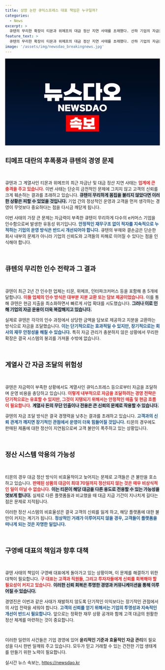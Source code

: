 ```yaml
---
title: 상장 논란 큐익스프레스 대표 책임은 누구일까?
categories:
  - News
excerpt: >
  큐텐의 무리한 확장이 티몬과 위메프의 대금 정산 지연 사태를 초래했다. 산하 기업의 자금을 끌어다 쓴 큐텐은 결국 자금력 부족으로 위기를 맞고, 소비자들이 대기하는 모습이 연출되고 있다. 구영배 대표의 책임이 점점 커지고 있다.
feature_text: >
  큐텐의 무리한 확장이 티몬과 위메프의 대금 정산 지연 사태를 초래했다. 산하 기업의 자금을 끌어다 쓴 큐텐은 결국 자금력 부족으로 위기를 맞고, 소비자들이 대기하는 모습이 연출되고 있다. 구영배 대표의 책임이 점점 커지고 있다.
image: '/assets/img/newsdao_breakingnews.jpg'
---
```


<p><img src="/assets/img/newsdao_breakingnews.jpg" alt="firstkoreanews 속보" /></p>

<h2 data-ke-size="size26">티메프 대란의 후폭풍과 큐텐의 경영 문제</h2>

<p data-ke-size="size16">&nbsp;</p>

<p>큐텐과 그 계열사인 티몬과 위메프의 최근 자금난 및 대금 정산 지연 사태는 <b><span style="color: #ee2323;">업계에 큰 충격을 주고 있습니다.</span></b> 이번 사태는 단순히 금전적인 문제에 그치지 않고 고객의 신뢰를 크게 훼손하는 결과를 초래하고 있습니다. <b><span style="background-color: #21538527;">큐텐이 무리하게 몸집을 불리지 않았다면 이러한 상황은 피할 수 있었을 것입니다.</span></b> 기업 간의 정상적인 운영과 고객을 먼저 생각하는 경영이 무엇보다 중요하다는 점을 다시금 깨닫게 됩니다. </p>

<p>이번 사태의 가장 큰 문제는 자금력이 부족한 큐텐이 무리하게 다수의 e커머스 기업을 인수함으로써 발생한 유동성 위기입니다. <b><span style="color: #1a5490;">안정적인 재무구조 없이 적자를 지속적으로 누적하는 기업의 운영 방식은 반드시 개선되어야 합니다.</span></b> 큐텐의 부채와 결손금은 단순한 회사 내부의 문제가 아니라 기업의 신뢰도와 고객들의 피해로 이어질 수 있다는 점을 인식해야 합니다.</p>

<p data-ke-size="size16">&nbsp;</p>

<h2 data-ke-size="size26">큐텐의 무리한 인수 전략과 그 결과</h2>

<p data-ke-size="size16">&nbsp;</p>

<p>큐텐이 최근 2년 간 인수한 업체는 티몬, 위메프, 인터파크커머스 등을 포함해 총 5개에 달합니다. <b><span style="color: #ee2323;">이들 업체의 인수 방식은 대부분 지분 교환 또는 담보 제공이었습니다.</span></b> 이를 통해 큐텐은 현금 지출을 최소화하면서 빠르게 사업 확대를 시도했습니다. <b><span style="background-color: #21538527;">그러나 이로 인해 기업의 자금 운용이 더욱 복잡해지고 있습니다.</span></b></p>

<p>실제로 큐텐은 각각의 인수 과정에서 상당한 금액을 담보로 제공하고 지분을 교환하는 방식으로 자금을 조달했습니다. <b><span style="color: #1a5490;">이는 단기적으로는 효과적일 수 있지만, 장기적으로는 회사의 재무 안정성을 해칠 수 있습니다.</span></b> 특히 자금 관리가 충분하지 않은 상황에서 무리한 확장은 결국 시스템의 붕괴를 가져올 수밖에 없습니다.</p>

<p data-ke-size="size16">&nbsp;</p>

<h2 data-ke-size="size26">계열사 간 자금 조달의 위험성</h2>

<p data-ke-size="size16">&nbsp;</p>

<p>큐텐은 자금력이 부족한 상황에서도 계열사인 큐익스프레스 등으로부터 자금을 조달하며 운영 비용을 충당하고 있습니다. <b><span style="color: #ee2323;">이렇게 내부적으로 자금을 조달하려는 경영 전략은 단기적으로는 유효할 수 있지만, 그것이 지탱되기 위해서는 안정적인 매출 및 현금 흐름이 필요합니다.</span></b> <b><span style="background-color: #21538527;">계열사 돈의 무단 인출이나 전용은 큰 신뢰의 문제로 작용할 수 있습니다.</span></b> </p>

<p>큐텐의 자금 조달 방식은 결국 경쟁력을 낮추는 결과를 초래하고 있습니다. <b><span style="color: #1a5490;">고객과의 신뢰 관계가 깨지면 장기적인 관점에서 운영이 더욱 힘들어질 것입니다.</span></b> 티몬의 경우에도 판매된 제품에 대한 정산이 지연됨으로써 고객 불만이 폭주하고 있는 상황입니다.</p>

<p data-ke-size="size16">&nbsp;</p>

<h2 data-ke-size="size26">정산 시스템 악용의 가능성</h2>

<p data-ke-size="size16">&nbsp;</p>

<p>티몬의 경우 대금 정산 방식이 비효율적이고 늦어지는 문제로 고객들은 큰 불만을 호소하고 있습니다. <b><span style="color: #ee2323;">판매된 상품의 대금이 최대 70일까지 정산되지 않는 것은 매우 비상식적인 일이 아닐 수 없습니다.</span></b> <b><span style="background-color: #21538527;">이는 티몬이 해당 대금을 다른 용도로 전용할 수 있는 가능성을 엿보게 합니다.</span></b> 실제로 다른 플랫폼들과 비교했을 때 대금 지급 기간이 지나치게 길다는 점은 문제로 지적됩니다. </p>

<p>이러한 정산 시스템의 비효율성은 결국 고객의 신뢰를 잃게 하고, 해당 플랫폼에 대한 불만이 커지는 계기가 됩니다. <b><span style="color: #1a5490;">정상적인 거래가 이루어지지 않을 경우, 고객들이 플랫폼을 떠나게 되는 것은 자명한 일입니다.</span></b> </p>

<p data-ke-size="size16">&nbsp;</p>

<h2 data-ke-size="size26">구영배 대표의 책임과 향후 대책</h2>

<p data-ke-size="size16">&nbsp;</p>

<p>큐텐 사태의 책임이 구영배 대표에게 돌아가고 있는 상황이며, 이 문제를 해결하기 위한 대책이 필요합니다. <b><span style="color: #ee2323;">구 대표는 고객과 직원들, 그리고 투자자들에게 신뢰를 회복해야 할 필요성이 커지고 있습니다.</span></b> <b><span style="background-color: #21538527;">이러한 신뢰 회복은 투명한 경영과 커뮤니케이션을 통해 이루어질 수 있습니다.</span></b> </p>

<p>경영진은 이번과 같은 사태가 재발하지 않도록 단기적인 이익보다는 장기적인 관점에서의 사업 전략을 세워야 합니다. <b><span style="color: #1a5490;">고객의 신뢰를 얻기 위해서는 기업의 투명성과 지속적인 개선이 반드시 필요합니다.</span></b> 앞으로는 정확한 재무 상황 공개와 함께 고객 대금의 원활한 정산 체계를 마련하는 것이 중요합니다.</p>

<p data-ke-size="size16">&nbsp;</p>

<p>이러한 일련의 사건들은 기업 경영에 있어 <b>윤리적인 기준과 효율적인 자금 관리</b>의 필요성을 다시 한번 일깨워 주고 있습니다. 모두가 믿고 거래할 수 있는 건전한 기업 생태계를 만들기 위한 노력이 필요합니다.</p>
실시간 뉴스 속보는, <a href="https://newsdao.kr" rel="dofollow">https://newsdao.kr</a>



